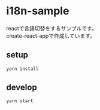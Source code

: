 # i18n-sample
reactで言語切替をするサンプルです。  
create-react-appで作成しています。
## setup
```bash
yarn install
```
## develop
```
yarn start
```